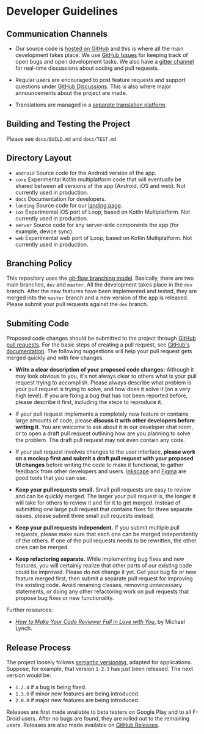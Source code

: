 # Developer Guidelines

## Communication Channels

* Our source code is [hosted on GitHub](https://github.com/iSoron/uhabits) and this is where all the main development takes place. We use [GitHub Issues](https://github.com/iSoron/uhabits/issues) for keeping track of open bugs and open development tasks. We also have a [gitter channel](https://gitter.im/loophabits/dev) for real-time discussions about coding and pull requests.

* Regular users are encouraged to post feature requests and support questions under [GitHub Discussions](https://github.com/iSoron/uhabits/discussions). This is also where major announcements about the project are made.

* Translations are managed in a [separate translation platform](https://translate.loophabits.org/).

## Building and Testing the Project

Please see `docs/BUILD.md` and `docs/TEST.md`

## Directory Layout

* `android` Source code for the Android version of the app.
* `core` Experimental Kotlin multiplatform code that will eventually be shared between all versions of the app (Android, iOS and web). Not currently used in production.
* `docs` Documentation for developers.
* `landing` Source code for our [landing page](http://loophabits.org/).
* `ios` Experimental iOS port of Loop, based on Kotlin Multiplatform. Not currently used in production.
* `server` Source code for any server-side components the app (for example, device sync).
* `web` Experimental web port of Loop, based on Kotlin Multiplatform. Not currently used in production.

## Branching Policy

This repository uses the [git-flow branching model](https://nvie.com/posts/a-successful-git-branching-model/). Basically, there are two main branches, `dev` and `master`. All the development takes place in the `dev` branch. After the new features have been implemented and tested, they are merged into the `master` branch and a new version of the app is released. Please submit your pull requests against the `dev` branch.

## Submiting Code

Proposed code changes should be submitted to the project through [GitHub pull requests](https://github.com/iSoron/uhabits/pulls). For the basic steps of creating a pull request, see [GitHub's documentation](https://docs.github.com/en/free-pro-team@latest/github/collaborating-with-issues-and-pull-requests/creating-a-pull-request). The following suggestions will help your pull request gets merged quickly and with few changes. 

* **Write a clear description of your proposed code changes:** Although it may look obvious to you, it's not always clear to others what is your pull request trying to accomplish. Please always describe what problem is your pull request is trying to solve, and how does it solve it (on a very high level). If you are fixing a bug that has not been reported before, please describe it first, including the steps to reproduce it.

* If your pull request implements a completely new feature or contains large amounts of code, please **discuss it with other developers before writing it**. You are welcome to ask about it in our developer chat room, or to open a draft pull request outlining how are you planning to solve the problem. The draft pull request may not even contain any code.

* If your pull request involves changes to the user interface, **please work on a mockup first and submit a draft pull request with your proposed UI changes** before writing the code to make it functional, to gather feedback from other developers and users. [Inkscape](https://inkscape.org/) and [Figma](https://www.figma.com/) are good tools that you can use.

* **Keep your pull requests small.** Small pull requests are easy to review and can be quickly merged. The larger your pull request is, the longer it will take for others to review it and for it to get merged. Instead of submitting one large pull request that contains fixes for three separate issues, please submit three small pull requests instead.

* **Keep your pull requests independent.** If you submit multiple pull requests, please make sure that each one can be merged independently of the others. If one of the pull requests needs to be rewritten, the other ones can be merged.

* **Keep refactoring separate.** While implementing bug fixes and new features, you will certainly realize that other parts of our existing code could be improved. Please do not change it yet. Get your bug fix or new feature merged first, then submit a separate pull request for improving the existing code. Avoid renaming classes, removing unnecessary statements, or doing any other refactoring work on pull requests that propose bug fixes or new functionality.

Further resources:

* [*How to Make Your Code Reviewer Fall in Love with You*](https://mtlynch.io/code-review-love/#1-review-your-own-code-first), by Michael Lynch.


## Release Process

The project loosely follows [semantic versioning](https://semver.org/), adapted for applications. Suppose, for example, that version `1.2.3` has just been released. The next version would be:
* `1.2.4` if a bug is being fixed.
* `1.3.0` if minor new features are being introduced.
* `2.0.0` if major new features are being introduced.

Releases are first made available to beta testers on Google Play and to all F-Droid users. After no bugs are found, they are rolled out to the remaining users. Releases are also made available on [GitHub Releases](https://github.com/iSoron/uhabits/releases).

